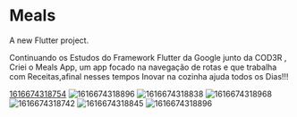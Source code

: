 # Meals

A new Flutter project.

Continuando os Estudos do Framework Flutter da Google junto da COD3R , Criei o Meals App, um app focado na navegação de rotas e que trabalha com Receitas,afinal nesses tempos Inovar na cozinha ajuda todos os Dias!!!

[1616674318754](https://user-images.githubusercontent.com/68614036/115158280-c60ed780-a063-11eb-8e7c-3a56f31cca43.jpg)
![1616674318896](https://user-images.githubusercontent.com/68614036/115158285-cad38b80-a063-11eb-81fe-ee45defc0d54.jpg)
![1616674318838](https://user-images.githubusercontent.com/68614036/115158286-cd35e580-a063-11eb-9dc4-39d042f9e182.jpg)
![1616674318968](https://user-images.githubusercontent.com/68614036/115158303-dcb52e80-a063-11eb-8bec-244ab68fd236.jpg)
![1616674318742](https://user-images.githubusercontent.com/68614036/115158304-dde65b80-a063-11eb-9c74-7bfc2377dd53.jpg)
![1616674318845](https://user-images.githubusercontent.com/68614036/115158305-de7ef200-a063-11eb-8548-6c55cac9bf77.jpg)
![1616674318896](https://user-images.githubusercontent.com/68614036/115158306-df178880-a063-11eb-9de8-160fb86efa90.jpg)

